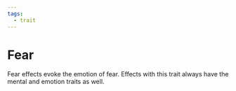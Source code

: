 ```yaml
---
tags:
  - trait
---
```

# Fear

Fear effects evoke the emotion of fear. Effects with this trait always have the mental and emotion traits as well.